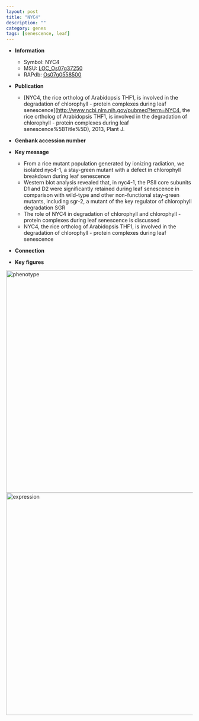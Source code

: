 ```yaml
---
layout: post
title: "NYC4"
description: ""
category: genes
tags: [senescence, leaf]
---
```


* **Information**  
    + Symbol: NYC4  
    + MSU: [LOC_Os07g37250](http://rice.plantbiology.msu.edu/cgi-bin/ORF_infopage.cgi?orf=LOC_Os07g37250)  
    + RAPdb: [Os07g0558500](http://rapdb.dna.affrc.go.jp/viewer/gbrowse_details/irgsp1?name=Os07g0558500)  

* **Publication**  
    + [NYC4, the rice ortholog of Arabidopsis THF1, is involved in the degradation of chlorophyll - protein complexes during leaf senescence](http://www.ncbi.nlm.nih.gov/pubmed?term=NYC4, the rice ortholog of Arabidopsis THF1, is involved in the degradation of chlorophyll - protein complexes during leaf senescence%5BTitle%5D), 2013, Plant J.

* **Genbank accession number**  

* **Key message**  
    + From a rice mutant population generated by ionizing radiation, we isolated nyc4-1, a stay-green mutant with a defect in chlorophyll breakdown during leaf senescence
    + Western blot analysis revealed that, in nyc4-1, the PSII core subunits D1 and D2 were significantly retained during leaf senescence in comparison with wild-type and other non-functional stay-green mutants, including sgr-2, a mutant of the key regulator of chlorophyll degradation SGR
    + The role of NYC4 in degradation of chlorophyll and chlorophyll - protein complexes during leaf senescence is discussed
    + NYC4, the rice ortholog of Arabidopsis THF1, is involved in the degradation of chlorophyll - protein complexes during leaf senescence

* **Connection**  

* **Key figures**  
<img src="http://funRiceGenes.github.io/images/NYC4.pheno.png" alt="phenotype"  style="width: 600px;"/>

<img src="http://funRiceGenes.github.io/images/NYC4.exp.png" alt="expression"  style="width: 600px;"/>


